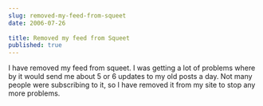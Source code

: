 ```yaml
---
slug: removed-my-feed-from-squeet
date: 2006-07-26
 
title: Removed my feed from Squeet
published: true
---
```

I have removed my feed from squeet.  I was getting a lot of problems where by it would send me about 5 or 6 updates to my old posts a day.  Not many people were subscribing to it, so I have removed it from my site to stop any more problems.<img class="posterous_download_image" src="https://blogger.googleusercontent.com/tracker/8109338-115389970749578378?l=www.kinlan.co.uk%2Findex.html" height="1" alt="" width="1" />

